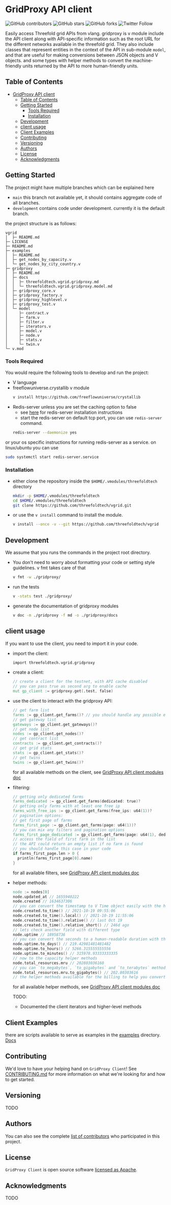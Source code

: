 # GridProxy API client

![GitHub contributors](https://img.shields.io/github/contributors/threefoldtech/vgrid)
![GitHub stars](https://img.shields.io/github/stars/threefoldtech/vgrid?style=social)
![GitHub forks](https://img.shields.io/github/forks/threefoldtech/vgrid?style=social)
![Twitter Follow](https://img.shields.io/twitter/follow/threefold_io?style=social)

Easily access Threefold grid APIs from vlang. gridproxy is v module include the API client along with API-specific information such as the root URL for the different networks available in the threefold grid. They also include classes that represent entities in the context of the API in sub-module `model`, and that are useful for making conversions between JSON objects and V objects. and some types with helper methods to convert the machine-friendly units returned by the API to more human-friendly units.




## Table of Contents
- [GridProxy API client](#gridproxy-api-client)
  - [Table of Contents](#table-of-contents)
  - [Getting Started](#getting-started)
    - [Tools Required](#tools-required)
    - [Installation](#installation)
  - [Development](#development)
  - [client usage](#client-usage)
  - [Client Examples](#client-examples)
  - [Contributing](#contributing)
  - [Versioning](#versioning)
  - [Authors](#authors)
  - [License](#license)
  - [Acknowledgments](#acknowledgments)

## Getting Started

The project might have multiple branches which can be explained here

* `main` this branch not available yet, it should contains aggregate code of all branches. 
* `development` contains code under development. currently it is the default branch.

the project structure is as follows:

```
vgrid
│  ├─ README.md
├─ LICENSE
├─ README.md
├─ examples
│  ├─ README.md
│  ├─ get_nodes_by_capacity.v
│  └─ get_nodes_by_city_country.v
├─ gridproxy
│  ├─ README.md
│  ├─ docs
│  │  ├─ threefoldtech.vgrid.gridproxy.md
│  │  └─ threefoldtech.vgrid.gridproxy.model.md
│  ├─ gridproxy_core.v
│  ├─ gridproxy_factory.v
│  ├─ gridproxy_highlevel.v
│  ├─ gridproxy_test.v
│  └─ model
│     ├─ contract.v
│     ├─ farm.v
│     ├─ filter.v
│     ├─ iterators.v
│     ├─ model.v
│     ├─ node.v
│     ├─ stats.v
│     └─ twin.v
└─ v.mod

```

### Tools Required

You would require the following tools to develop and run the project:

* V language
* freeflowuniverse.crystallib v module
  ```sh
  v install https://github.com/freeflowuniverse/crystallib
  ```
* Redis-server unless you are set the caching option to false
  * see [here](https://redis.io/docs/getting-started/installation/) for redis-server installation instructions
  * start the redis-server on default tcp port, you can use `redis-server` command.
  ```sh
  redis-server --daemonize yes
  ```
or your os specific instructions for running redis-server as a service. on linux/ubuntu you can use 
  ```sh
  sudo systemctl start redis-server.service
  ```

### Installation

* either clone the repository inside the `$HOME/.vmodules/threefoldtech` directory
  ```sh
  mkdir -p $HOME/.vmodules/threefoldtech
  cd $HOME/.vmodules/threefoldtech
  git clone https://github.com/threefoldtech/vgrid.git
  ```
  
* or use the `v install` command to install the module.
  ```sh
  v install --once -v --git https://github.com/threefoldtech/vgrid
  ```

## Development

We assume that you runs the commands in the project root directory.

* You don't need to worry about formatting your code or setting style guidelines. v fmt takes care of that
  ```sh
  v fmt -w ./gridproxy/
  ```
* run the tests
  ```sh
  v -stats test ./gridproxy/ 
  ```
* generate the documentation of gridproxy modules
  ```sh
  v doc -m ./gridproxy -f md -o ./gridproxy/docs
  ```

## client usage

If you want to use the client, you need to import it in your code.

* import the client:
  ```v
  import threefoldtech.vgrid.gridproxy
  ```

* create a client:
  ```v
  // create a client for the testnet, with API cache disabled
  // you can pass true as second arg to enable cache
  mut gp_client := gridproxy.get(.test, false)
  ```

* use the client to interact with the gridproxy API:
  ```v
  // get farm list
  farms := gp_client.get_farms()? // you should handle any possible errors in your code
  // get gateway list
  gateways := gp_client.get_gateways()?
  // get node list
  nodes := gp_client.get_nodes()?
  // get contract list
  contracts := gp_client.get_contracts()?
  // get grid stats
  stats := gp_client.get_stats()?
  // get twins
  twins := gp_client.get_twins()?
  ```
  for all available methods on the client, see [GridProxy API client modules doc](./docs/)

* filtering:
  ```v
  // getting only dedicated farms
  farms_dedicated := gp_client.get_farms(dedicated: true)?
  // getting only farms with at least one free ip
  farms_with_free_ips := gp_client.get_farms(free_ips: u64(1))?
  // pagination options:
  // get first page of farms
  farms_first_page := gp_client.get_farms(page: u64(1))?
  // you can mix any filters and pagination options
  farms_first_page_dedicated := gp_client.get_farms(page: u64(1), dedicated: true)?
  // access the field of first farm in the list
  // the API could return an empty list if no farm is found
  // you should handle this case in your code
  if farms_first_page.len > 0 {
    println(farms_first_page[0].name)
  }
  ```

  for all available filters, see [GridProxy API client modules doc](./docs/)

* helper methods:
  ```v
  node := nodes[0]
  node.updated_at // 1655940222
  node.created // 1634637306
  // you can convert the timestamp to V Time object easily with the helper method
  node.created.to_time() // 2021-10-19 09:55:06
  node.created.to_time().local() // 2021-10-19 11:55:06
  node.created.to_time().relative() // last Oct 19
  node.created.to_time().relative_short() // 246d ago
  // lets check another field with different type
  node.uptime // 18958736
  // you can convert the seconds to a human-readable duration with the helper method
  node.uptime.to_days() // 219.42981481481482
  node.uptime.to_hours() // 5266.315555555556
  node.uptime.to_minutes() // 315978.93333333335
  // now to the capacity helper methods
  node.total_resources.mru // 202803036160
  // you can `to_megabytes`, `to_gigabytes` and `to_terabytes` methods on any resources field.
  node.total_resources.mru.to_gigabytes() // 202.80303616
  // the helper methods available for the billing to help you convert the TFT units as well
  ```
  for all available helper methods, see [GridProxy API client modules doc](./docs/)

  TODO:
  * Documented the client iterators and higher-level methods

## Client Examples
there are scripts available to serve as examples in the [examples](../examples/) directory. [Docs](../examples/README.md)

## Contributing

We'd love to have your helping hand on `GridProxy Client`! See [CONTRIBUTING.md] for more information on what we're looking for and how to get started.

## Versioning

TODO

## Authors

You can also see the complete [list of contributors][contributors] who participated in this project.

## License

`GridProxy Client` is open source software [licensed as Apache][license].

## Acknowledgments

TODO

[//]: # (HyperLinks)

[GitHub Repository]: https://github.com/threefoldtech/vgrid
[CONTRIBUTING.md]: https://github.com/threefoldtech/vgrid/blob/development/CONTRIBUTING.md
[tags]: https://github.com/threefoldtech/vgrid/tags

[contributors]: https://github.com/threefoldtech/vgrid/contributors
[license]: https://github.com/threefoldtech/vgrid/blob/development/LICENSE